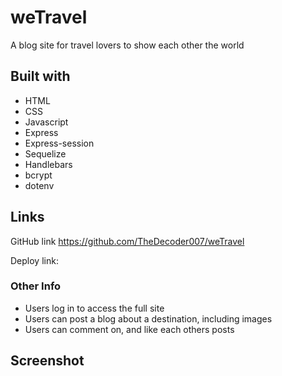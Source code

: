 # weTravel
A blog site for travel lovers to show each other the world

## Built with
* HTML
* CSS
* Javascript
* Express
* Express-session
* Sequelize
* Handlebars
* bcrypt
* dotenv

## Links
GitHub link https://github.com/TheDecoder007/weTravel

Deploy link:

### Other Info
* Users log in to access the full site
* Users can post a blog about a destination, including images
* Users can comment on, and like each others posts

## Screenshot



